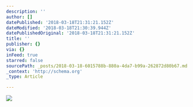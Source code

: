 ```yaml
---
description: ''
author: []
datePublished: '2018-03-18T21:31:21.152Z'
dateModified: '2018-03-18T21:30:39.944Z'
datePublishedOriginal: '2018-03-18T21:31:21.152Z'
title: ''
publisher: {}
via: {}
inFeed: true
starred: false
sourcePath: _posts/2018-03-18-6015788b-880a-4da7-b99a-262872d80b67.md
_context: 'http://schema.org'
_type: Article

---
```

![](https://the-grid-user-content.s3-us-west-2.amazonaws.com/ab1ede46-bbe5-43ba-a5a9-b16056575bee.png)
